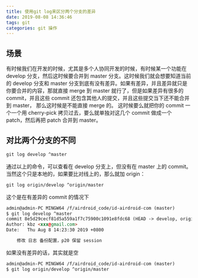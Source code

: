 ```yaml
---
title: 使用git log来区分两个分支的差异
date: 2019-08-08 14:36:46
tags: git
categories: git 操作
---
```

## 场景
有时候我们在开发的时候，尤其是多个人协同开发的时候，有时候某一个功能在 develop 分支，然后这时候要合并到 master 分支。这时候我们就会想要知道当前的 develop 分支和 master 分支到底有没有差异。如果有差异，并且差异就只是你要合并的内容，那就直接 merge 到 master 就行了，但是如果差异有很多的 commit，并且这些 commit 还包含其他人的提交，并且这些提交当下还不能合并到 master， 那么这时候是不能直接 merge 的。 这时候要么就把你的 commit 一个一个用 cherry-pick 拷贝过去，要么就单独对这几个 commit 做成一个 patch，然后再把 patch 合并到 master。
## 对比两个分支的不同
```html
git log develop ^master
```
<!--more-->
通过以上的命令，可以查看在 develop 分支上，但没有在 master 上的 commit。当然这个只是本地的，如果要比对线上的，那么就加 origin：
```html
git log origin/develop ^origin/master
```
这个是在有差异的 commit 的情况下
```html
admin@admin-PC MINGW64 /f/airdroid_code/id-airdroid-com (master)
$ git log develop ^master
commit 8e5d29cecf81d5a559a1f7c75900c1091e8fdc68 (HEAD -> develop, origin/develop)
Author: kbz <xxx@gmail.com>
Date:   Thu Aug 8 14:23:30 2019 +0800

    修改 日志 备份配置，p20 保留 session

```
如果没有差异的话，其实就是空
```html
admin@admin-PC MINGW64 /f/airdroid_code/id-airdroid-com (master)
$ git log origin/develop ^origin/master

```



